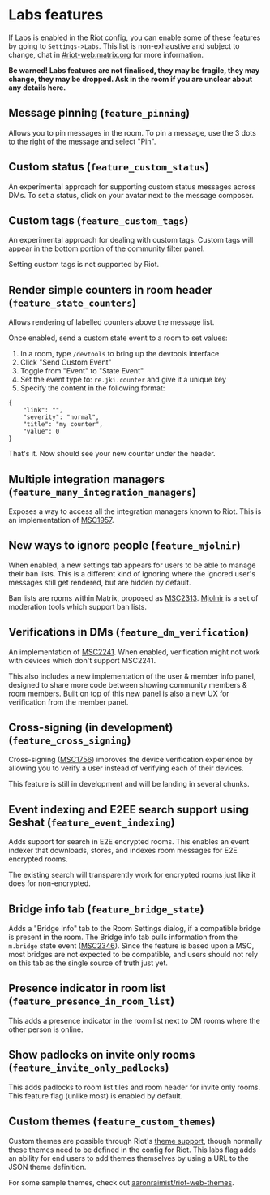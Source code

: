 # Labs features

If Labs is enabled in the [Riot config](config.md), you can enable some of these features by going
to `Settings->Labs`. This list is non-exhaustive and subject to change, chat in
[#riot-web:matrix.org](https://matrix.to/#/#riot-web:matrix.org) for more information.

**Be warned! Labs features are not finalised, they may be fragile, they may change, they may be
dropped. Ask in the room if you are unclear about any details here.**

## Message pinning (`feature_pinning`)

Allows you to pin messages in the room. To pin a message, use the 3 dots to the right of the message
and select "Pin".

## Custom status (`feature_custom_status`)

An experimental approach for supporting custom status messages across DMs. To set a status, click on
your avatar next to the message composer.

## Custom tags (`feature_custom_tags`)

An experimental approach for dealing with custom tags. Custom tags will appear in the bottom portion
of the community filter panel.

Setting custom tags is not supported by Riot.

## Render simple counters in room header (`feature_state_counters`)

Allows rendering of labelled counters above the message list.

Once enabled, send a custom state event to a room to set values:

1. In a room, type `/devtools` to bring up the devtools interface
2. Click "Send Custom Event"
3. Toggle from "Event" to "State Event"
4. Set the event type to: `re.jki.counter` and give it a unique key
5. Specify the content in the following format:

```
{
    "link": "",
    "severity": "normal",
    "title": "my counter",
    "value": 0
}
```

That's it. Now should see your new counter under the header.

## Multiple integration managers (`feature_many_integration_managers`)

Exposes a way to access all the integration managers known to Riot. This is an implementation of [MSC1957](https://github.com/matrix-org/matrix-doc/pull/1957).

## New ways to ignore people (`feature_mjolnir`)

When enabled, a new settings tab appears for users to be able to manage their ban lists.
This is a different kind of ignoring where the ignored user's messages still get rendered,
but are hidden by default.

Ban lists are rooms within Matrix, proposed as [MSC2313](https://github.com/matrix-org/matrix-doc/pull/2313).
[Mjolnir](https://github.com/matrix-org/mjolnir) is a set of moderation tools which support
ban lists.

## Verifications in DMs (`feature_dm_verification`)

An implementation of [MSC2241](https://github.com/matrix-org/matrix-doc/pull/2241). When enabled, verification might not work with devices which don't support MSC2241.

This also includes a new implementation of the user & member info panel, designed to share more code between showing community members & room members. Built on top of this new panel is also a new UX for verification from the member panel.

## Cross-signing (in development) (`feature_cross_signing`)

Cross-signing ([MSC1756](https://github.com/matrix-org/matrix-doc/pull/1756))
improves the device verification experience by allowing you to verify a user
instead of verifying each of their devices.

This feature is still in development and will be landing in several chunks.

## Event indexing and E2EE search support using Seshat (`feature_event_indexing`)

Adds support for search in E2E encrypted rooms. This enables an event indexer
that downloads, stores, and indexes room messages for E2E encrypted rooms.

The existing search will transparently work for encrypted rooms just like it
does for non-encrypted.

## Bridge info tab (`feature_bridge_state`)

Adds a "Bridge Info" tab to the Room Settings dialog, if a compatible bridge is
present in the room. The Bridge info tab pulls information from the `m.bridge` state event ([MSC2346](https://github.com/matrix-org/matrix-doc/pull/2346)). Since the feature is based upon a MSC, most
bridges are not expected to be compatible, and users should not rely on this
tab as the single source of truth just yet.

## Presence indicator in room list (`feature_presence_in_room_list`)

This adds a presence indicator in the room list next to DM rooms where the other
person is online.

## Show padlocks on invite only rooms (`feature_invite_only_padlocks`)

This adds padlocks to room list tiles and room header for invite only rooms.
This feature flag (unlike most) is enabled by default.

## Custom themes (`feature_custom_themes`)

Custom themes are possible through Riot's [theme support](./theming.md), though
normally these themes need to be defined in the config for Riot. This labs flag
adds an ability for end users to add themes themselves by using a URL to the JSON
theme definition.

For some sample themes, check out [aaronraimist/riot-web-themes](https://github.com/aaronraimist/riot-web-themes).
